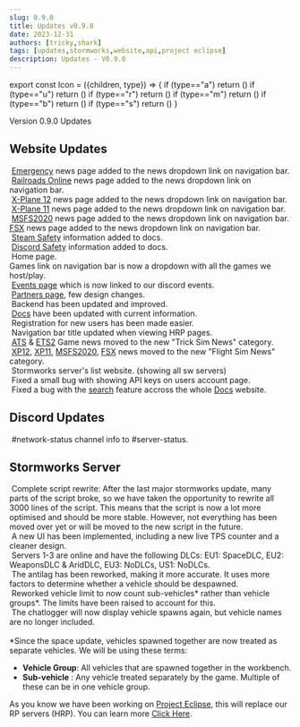 ```yaml
---
slug: 0.9.0
title: Updates v0.9.0
date: 2023-12-31
authors: [tricky,shark]
tags: [updates,stormworks,website,api,project eclipse]
description: Updates - V0.9.0
---
```

export const Icon = ({children, type}) => {
  if (type=="a") return (<i class="fas fa-plus update-add" title="Added"></i>)
  if (type=="u") return (<i class="fas fa-arrow-up update-updated" title="Updated"></i>)
  if (type=="r") return (<i class="fas fa-minus update-removed" title="Removed"></i>)
  if (type=="m") return (<i class="fas fa-exchange-alt update-moved" title="Moved"></i>)
  if (type=="b") return (<i class="fas fa-bug update-bug" title="Bug"></i>)
  if (type=="s") return (<i class="fas fa-star update-star" title="Star"></i>)
}

Version 0.9.0 Updates

<!--truncate-->

## Website Updates
&#8203;<Icon type="a"></Icon> [Emergency](https://trickys.gg/gamenews/emergency) news page added to the news dropdown link on navigation bar.<br/>
&#8203;<Icon type="a"></Icon> [Railroads Online](https://trickys.gg/gamenews/railroads) news page added to the news dropdown link on navigation bar.<br/>
&#8203;<Icon type="a"></Icon> [X-Plane 12](https://trickys.gg/gamenews/xplane12) news page added to the news dropdown link on navigation bar.<br/>
&#8203;<Icon type="a"></Icon> [X-Plane 11](https://trickys.gg/gamenews/xplane11) news page added to the news dropdown link on navigation bar.<br/>
&#8203;<Icon type="a"></Icon> [MSFS2020](https://trickys.gg/gamenews/msfs20) news page added to the news dropdown link on navigation bar.<br/>
&#8203;<Icon type="a"></Icon> [FSX](https://trickys.gg/gamenews/fsx) news page added to the news dropdown link on navigation bar.<br/>
&#8203;<Icon type="a"></Icon> [Steam Safety](/safety/steamsafety) information added to docs.<br/>
&#8203;<Icon type="a"></Icon> [Discord Safety](/safety/discordsafety) information added to docs.<br/>
&#8203;<Icon type="u"></Icon> Home page.<br/>
&#8203;<Icon type="u"></Icon> Games link on navigation bar is now a dropdown with all the games we host/play.<br/>
&#8203;<Icon type="u"></Icon> [Events page](https://trickys.gg/events) which is now linked to our discord events.<br/>
&#8203;<Icon type="u"></Icon> [Partners page](https://trickys.gg/partners), few design changes.<br/>
&#8203;<Icon type="u"></Icon> Backend has been updated and improved.<br/>
&#8203;<Icon type="u"></Icon> [Docs](https://docs.trickys.gg) have been updated with current information.<br/>
&#8203;<Icon type="u"></Icon> Registration for new users has been made easier.<br/>
&#8203;<Icon type="u"></Icon> Navigation bar title updated when viewing HRP pages.<br/>
&#8203;<Icon type="m"></Icon> [ATS](https://trickys.gg/gamenews/ats) & [ETS2](https://trickys.gg/gamenews/ets) Game news moved to the new "Trick Sim News" category.<br/>
&#8203;<Icon type="m"></Icon> [XP12](https://trickys.gg/gamenews/xplane12), [XP11](https://trickys.gg/gamenews/xplane11), [MSFS2020](https://trickys.gg/gamenews/msfs20), [FSX](https://trickys.gg/gamenews/fsx) news moved to the new "Flight Sim News" category.<br/>
&#8203;<Icon type="r"></Icon> Stormworks server's list website. (showing all sw servers)<br/>
&#8203;<Icon type="b"></Icon> Fixed a small bug with showing API keys on users account page.<br/>
&#8203;<Icon type="b"></Icon> Fixed a bug with the [search](https://docs.trickys.gg/search) feature accross the whole [Docs](https://docs.trickys.gg) website.

## Discord Updates

&#8203;<Icon type="m"></Icon> <a class="discord-text">#network-status</a> channel info to <a class="discord-text">#server-status</a>.

## Stormworks Server
&#8203;<Icon type="s"></Icon> Complete script rewrite: After the last major stormworks update, many parts of the script broke, so we have taken the opportunity to rewrite all 3000 lines of the script. This means that the script is now a lot more optimised and should be more stable. However, not everything has been moved over yet or will be moved to the new script in the future.<br/>
&#8203;<Icon type="a"></Icon> A new UI has been implemented, including a new live TPS counter and a cleaner design.<br/>
&#8203;<Icon type="u"></Icon> Servers 1-3 are online and have the following DLCs: EU1: SpaceDLC, EU2: WeaponsDLC & AridDLC, EU3: NoDLCs, US1: NoDLCs.<br/>
&#8203;<Icon type="u"></Icon> The antilag has been reworked, making it more accurate. It uses more factors to determine whether a vehicle should be despawned.<br/>
&#8203;<Icon type="u"></Icon> Reworked vehicle limit to now count sub-vehicles&ast; rather than vehicle groups&ast;. The limits have been raised to account for this.<br/>
&#8203;<Icon type="b"></Icon> The chatlogger will now display vehicle spawns again, but vehicle names are no longer included.<br/><br/>
*Since the space update, vehicles spawned together are now treated as separate vehicles. We will be using these terms:<br/>
- **Vehicle Group**: All vehicles that are spawned together in the workbench.
- **Sub-vehicle** : Any vehicle treated separately by the game. Multiple of these can be in one vehicle group.

As you know we have been working on [Project Eclipse](/updates/ProjectEclipse), this will replace our RP servers (HRP). You can learn more [Click Here](https://trickys.gg/projecteclipse).
